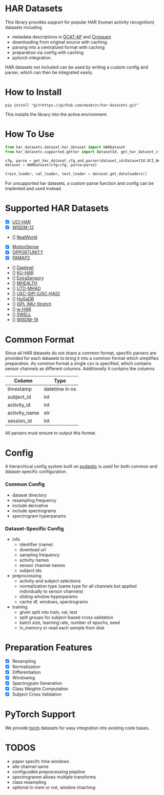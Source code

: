 # HAR Datasets

This library provides support for popular HAR (human activity recognition) datasets including

- metadata descriptions in [DCAT-AP](https://www.dcat-ap.de/) and [Croissant](https://github.com/mlcommons/croissant)
- downloading from original source with caching
- parsing into a centralized format with caching
- preparation via config with caching
- pytorch integration.

HAR datasets not included can be used by writing a custom config and parser, which can then be integrated easily.

# How to Install

```
pip install "git+https://github.com/maxbrzr/har-datasets.git"
```

This installs the library into the active environment.

# How To Use

```python
from har_datasets.dataset.har_dataset import HARDataset
from har_datasets.supported.getter import DatasetId, get_har_dataset_cfg_and_parser

cfg, parse = get_har_dataset_cfg_and_parser(dataset_id=DatasetId.UCI_HAR)
dataset = HARDataset(cfg=cfg, parse=parse)

train_loader, val_loader, test_loader = dataset.get_dataloaders()
```

For unsupported har datasets, a custom parse function and config can be implented and used instead.

# Supported HAR Datasets

- [x] [UCI-HAR](https://archive.ics.uci.edu/dataset/240/human+activity+recognition+using+smartphones)
- [x] [WISDM-12](https://www.cis.fordham.edu/wisdm/dataset.php)
- [] [RealWorld](https://www.uni-mannheim.de/dws/research/projects/activity-recognition/dataset/dataset-realworld/)
- [X] [MotionSense](https://github.com/mmalekzadeh/motion-sense)
- [X] [OPPORTUNITY](https://archive.ics.uci.edu/dataset/226/opportunity+activity+recognition)
- [X] [PAMAP2](https://archive.ics.uci.edu/dataset/231/pamap2+physical+activity+monitoring)
- [] [Daphnet](https://archive.ics.uci.edu/dataset/245/daphnet+freezing+of+gait)
- [] [KU-HAR](https://data.mendeley.com/datasets/45f952y38r/5)
- [] [ExtraSensory](http://extrasensory.ucsd.edu/)
- [] [MHEALTH](https://archive.ics.uci.edu/dataset/319/mhealth+dataset)
- [] [UTD-MHAD](https://personal.utdallas.edu/~kehtar/UTD-MHAD.html)
- [] [USC-SIPI (USC-HAD)](https://sipi.usc.edu/had/)
- [] [HuGaDB](https://github.com/romanchereshnev/HuGaDB)
- [] [iSPL IMU-Stretch](https://github.com/thunguyenth/HAR_IMU_Stretch)
- [] [w-HAR](https://github.com/thunguyenth/HAR_IMU_Stretch)
- [] [SWELL](https://www.kaggle.com/datasets/qiriro/swell-heart-rate-variability-hrv)
- [] [WISDM-19](https://archive.ics.uci.edu/dataset/507/wisdm+smartphone+and+smartwatch+activity+and+biometrics+dataset)

# Common Format

Since all HAR datasets do not share a common format, specific parsers are provided for each datasets to bring it into a common format which simplifies preparation. As common format a single csv is specified, which contains sensor channels as different columns. Additionally it contains the columns

| Column         | Type  |
|----------------|-------|
| timestamp      | datetime in ns |
| subject_id     | int   |
| activity_id    | int   |
| activity_name  | str   |
| session_id     | int   |

All parsers must ensure to output this format. 

# Config

A hierarchical config system built on [pydantic](https://docs.pydantic.dev/latest/) is used for both common and dataset-specific configuration.

### Common Config

- dataset directory
- resampling frequency 
- include derivative
- include spectrograms
- spectrogram hyperparams

### Dataset-Specific Config

- info
    - identifier (name)
    - download url
    - sampling frequency
    - activity names
    - sensor channel names
    - subject ids
- preprocessing
    - activity and subject selections
    - normalization type (same type for all channels but applied individually to sensor channels)
    - sliding window hyperparams
    - cache df, windows, spectrograms
- training
    - given split into train, val, test
    - split groups for subject-based cross validation
    - batch size, learning rate, number of epochs, seed
    - in_memory or read each sample from disk


# Preparation Features

- [x] Resampling
- [x] Normalization
- [x] Differentiation
- [x] Windowing
- [x] Spectrogram Generation
- [x] Class Weights Computation
- [x] Subject Cross Validation

# PyTorch Support

We provide [torch](https://pytorch.org/) datasets for easy integration into existing code bases.

# TODOS

- paper specifc time windows
- alle channel same
- configurable preprocessing piepline
- spectrogramm allows multiple transforms
- class resampling
- optional in mem or not, window chaching



